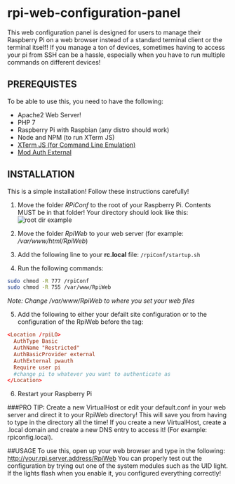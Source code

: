# rpi-web-configuration-panel
This web configuration panel is designed for users to manage their Raspberry Pi on a web browser instead of a standard terminal client or the terminal itself! If you manage a ton of devices, sometimes having to access your pi from SSH can be a hassle, especially when you have to run multiple commands on different devices!
## PREREQUISTES
To be able to use this, you need to have the following:
- Apache2 Web Server!
- PHP 7
- Raspberry Pi with Raspbian (any distro should work)
- Node and NPM (to run XTerm JS)
- [XTerm JS (for Command Line Emulation)](https://xtermjs.org/)
- [Mod Auth External](https://packages.debian.org/sid/httpd/libapache2-mod-authnz-external)
## INSTALLATION
This is a simple installation! Follow these instructions carefully!
1. Move the folder *RPiConf* to the root of your Raspberry Pi. Contents MUST be in that folder! Your directory should look like this:
![root dir example](https://i.imgur.com/eqIbHqx.png)

2. Move the folder *RpiWeb* to your web server (for example: */var/www/html/RpiWeb*)
3. Add the following line to your **rc.local** file:
```/rpiConf/startup.sh```
4. Run the following commands:
```sh
sudo chmod -R 777 /rpiConf
sudo chmod -R 755 /var/www/RpiWeb
```
*Note: Change /var/www/RpiWeb to where you set your web files*

5. Add the following to either your defailt site configuration or to the configuration of the RpiWeb before the </Virtualhost> tag:
```conf
<Location /rpiLO>
  AuthType Basic
  AuthName "Restricted"
  AuthBasicProvider external
  AuthExternal pwauth
  Require user pi
  #change pi to whatever you want to authenticate as
</Location>
```
6. Restart your Raspberry Pi

###PRO TIP: Create a new VirtualHost or edit your default.conf in your web server and direct it to your RpiWeb directory! This will save you from having to type in the directory all the time! If you create a new VirtualHost, create a .local domain and create a new DNS entry to access it! (For example: rpiconfig.local).

##USAGE
To use this, open up your web browser and type in the following:
http://your.rpi.server.address/RpiWeb
You can properly test out the configuration by trying out one of the system modules such as the UID light. If the lights flash when you enable it, you configured everything correctly!
